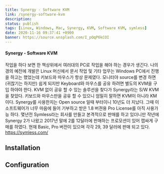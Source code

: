```yaml
---
title: Synergy - Software KVM
link: /synergy-software-kvm
description: 
status: publish
tags: [Linux, Windows, Mac, Synergy, KVM, Software KVM, symless] 
date: 2020-11-16 09:37:41 +0900
banner: https://source.unsplash.com/I_pOqP6kCOI
---
```


#### Synergy - Software KVM

작업을 하다 보면 한 책상위에서 여러대의 PC로 작업을 해야 하는 경우가 생긴다. 나의 경의 예전에 개발은 Linux 머신에서 문서 작업 및 기타 업무는 Windows PC에서 진행을 하고는 했었는데 키보드와 마우스가 항상 문제였다. 모니터야 source를 변경 하면 (귀찮기는 하지만) 쉽게 되지만 Keyboard와 마우스를 공유 하려면 별도의 KVM을 구입 하야야 한다. KVM 없이 공유 할 수 있는 솔루션을 찾다가 Synergy라는 S/W KVM을 찾았다. 키보드와 마우스만을 공유 할 수 있으니 엄밀히 말하면 KVM이 아니라 KM 이다. Synergy를 사용한지는 Open source 일때 부터이니 10년도 더 지났다. 그때 이 소프트웨어가 너무 마음에 들어 기부하고 받은 1.8 버젼용 Pro License를 아직 사용가능 하다. 몇년전 Symless라는 회사를 만들고 본격적으로 판매를 하고 있더니만 작년에 Synergy 2가 나왔고 2017년 말에 2를 12달러에 판매하는 프로모션이 있어 잽싸게 구매를 하였다. 현재 Basic, Pro 버전이 있으며 각각 29, 39 달러에 판매 되고 있다. <https://symless.com/>

<!--more--> 

## Installation

## Configuration
